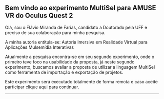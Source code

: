 ## Bem vindo ao experimento MultiSel para AMUSE VR do Oculus Quest 2

Olá, sou o Flávio Miranda de Farias, candidato a Doutorado pela UFF e preciso de sua colaboração para minha pesquisa.

A minha autoria entitula-se: Autoria Imersiva em Realidade Virtual para Aplicações Mulsemídia Interativas

Atualmente a pesquisa encontra-se em seu segundo experimento, onde o primeiro teve foco na usabilidade da proposta, já neste segundo experimento, buscamos avaliar a proposta de utilizar a linguagem MultiSel como ferramenta de importação e exportação de projetos.

Este experimento será executado totalmente de forma remota e caso aceite participar clique [aqui](https://fmflavio.github.io/experimento_multisel/tutorial.html) para continuar.


----------------------------------------------------------------------------------------------------------------------------------------------------------------------------------------------